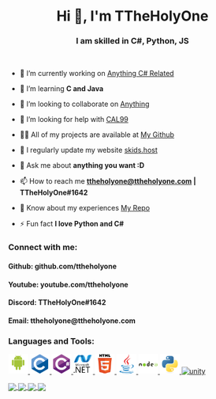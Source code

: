 <h1 align="center">Hi 👋, I'm TTheHolyOne</h1>
<h3 align="center">I am skilled in C#, Python, JS</h3>

<br/>

- 🔭 I’m currently working on [Anything C# Related](https://github.com/TTheHolyOne?tab=repositories)

- 🌱 I’m learning **C and Java**

- 👯 I’m looking to collaborate on [Anything](https://github.com/TTheHolyOne/?tab=repositories)

- 🤝 I’m looking for help with [CAL99](https://github.com/TTheHolyOne/CAL99)

- 👨‍💻 All of my projects are available at [My Github](https://github.com/TTheHolyOne?tab=repositories)

- 📝 I regularly update my website [skids.host](https://skids.host)

- 💬 Ask me about **anything you want :D**

- 📫 How to reach me **ttheholyone@ttheholyone.com | TTheHolyOne#1642**

- 📄 Know about my experiences [My Repo](https://github.com/TTheHolyOne?tab=repositories)

- ⚡ Fun fact **I love Python and C#**

<h3 align="left">Connect with me:</h3>
<p align="left">
<h4>Github: github.com/ttheholyone</h4>
<h4>Youtube: youtube.com/ttheholyone</h4>
<h4>Discord: TTheHolyOne#1642</h4>
<h4>Email: ttheholyone@ttheholyone.com</h4>
</p>

<h3 align="left">Languages and Tools:</h3>
<p align="left"> <a href="https://developer.android.com" target="_blank"> <img src="https://raw.githubusercontent.com/devicons/devicon/master/icons/android/android-original-wordmark.svg" alt="android" width="40" height="40"/> </a> <a href="https://www.cprogramming.com/" target="_blank"> <img src="https://raw.githubusercontent.com/devicons/devicon/master/icons/c/c-original.svg" alt="c" width="40" height="40"/> </a> <a href="https://www.w3schools.com/cs/" target="_blank"> <img src="https://raw.githubusercontent.com/devicons/devicon/master/icons/csharp/csharp-original.svg" alt="csharp" width="40" height="40"/> </a> <a href="https://dotnet.microsoft.com/" target="_blank"> <img src="https://raw.githubusercontent.com/devicons/devicon/master/icons/dot-net/dot-net-original-wordmark.svg" alt="dotnet" width="40" height="40"/> </a> <a href="https://www.w3.org/html/" target="_blank"> <img src="https://raw.githubusercontent.com/devicons/devicon/master/icons/html5/html5-original-wordmark.svg" alt="html5" width="40" height="40"/> </a> <a href="https://www.java.com" target="_blank"> <img src="https://raw.githubusercontent.com/devicons/devicon/master/icons/java/java-original.svg" alt="java" width="40" height="40"/> </a> <a href="https://nodejs.org" target="_blank"> <img src="https://raw.githubusercontent.com/devicons/devicon/master/icons/nodejs/nodejs-original-wordmark.svg" alt="nodejs" width="40" height="40"/> </a> <a href="https://www.python.org" target="_blank"> <img src="https://raw.githubusercontent.com/devicons/devicon/master/icons/python/python-original.svg" alt="python" width="40" height="40"/> </a> <a href="https://unity.com/" target="_blank"> <img src="https://www.vectorlogo.zone/logos/unity3d/unity3d-icon.svg" alt="unity" width="40" height="40"/> </a> </p>

<a href="https://github.com/ttheholyone">
  <img align="center" src="https://github-readme-stats.vercel.app/api?username=ttheholyone&show_icons=true&theme=radical" />
</a>
<a href="https://github.com/ttheholyone">
  <img align="center" src="https://github-readme-stats.vercel.app/api/top-langs/?username=ttheholyone&langs_count=20&layout=compact&theme=radical" />
</a>
<a href="https://github.com/ttheholyone">
  <img align="center" src="https://github-readme-stats.vercel.app/api/pin/?username=ttheholyone&theme=radical&repo=skids-host" />
</a>
<a href="https://github.com/ttheholyone">
  <img align="center" src="https://github-readme-stats.vercel.app/api/pin/?username=ttheholyone&theme=radical&repo=cookie-clicker" />
</a>
